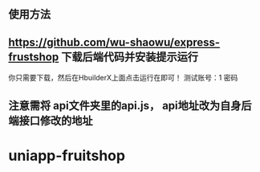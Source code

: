 ## 使用方法
## https://github.com/wu-shaowu/express-frustshop 下载后端代码并安装提示运行
你只需要下载，然后在HbuilderX上面点击运行在即可！
测试账号：1 密码
## 注意需将 api文件夹里的api.js，  api地址改为自身后端接口修改的地址
# uniapp-fruitshop
